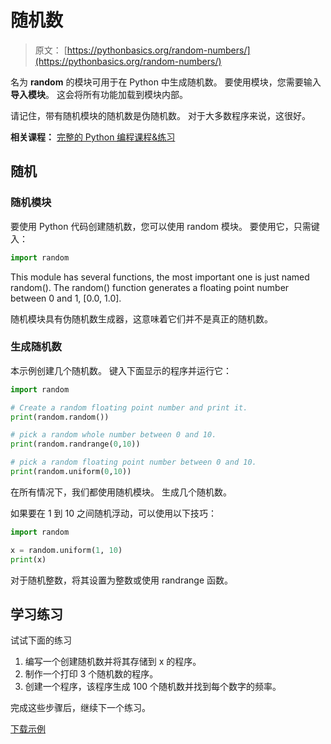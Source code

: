 # 随机数

> 原文： [https://pythonbasics.org/random-numbers/](https://pythonbasics.org/random-numbers/)

名为 **random** 的模块可用于在 Python 中生成随机数。 要使用模块，您需要输入**导入模块**。 这会将所有功能加载到模块内部。

请记住，带有随机模块的随机数是伪随机数。 对于大多数程序来说，这很好。

**相关课程：** [完整的 Python 编程课程&练习](https://gum.co/dcsp)

## 随机

### 随机模块

要使用 Python 代码创建随机数，您可以使用 random 模块。 要使用它，只需键入：

```py
import random

```

This module has several functions, the most important one is just named random(). The random() function generates a floating point number between 0 and 1, [0.0, 1.0].

随机模块具有伪随机数生成器，这意味着它们并不是真正的随机数。

### 生成随机数

本示例创建几个随机数。
键入下面显示的程序并运行它：

```py
import random

# Create a random floating point number and print it.
print(random.random())

# pick a random whole number between 0 and 10.
print(random.randrange(0,10))

# pick a random floating point number between 0 and 10.
print(random.uniform(0,10))

```

在所有情况下，我们都使用随机模块。 生成几个随机数。

如果要在 1 到 10 之间随机浮动，可以使用以下技巧：

```py
import random

x = random.uniform(1, 10)
print(x)

```

对于随机整数，将其设置为整数或使用 randrange 函数。

## 学习练习

试试下面的练习

1.  编写一个创建随机数并将其存储到 x 的程序。
2.  制作一个打印 3 个随机数的程序。
3.  创建一个程序，该程序生成 100 个随机数并找到每个数字的频率。

完成这些步骤后，继续下一个练习。

[下载示例](https://gum.co/dcsp)